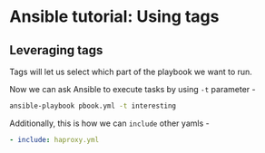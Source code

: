# Ansible tutorial: Using tags

## Leveraging tags

Tags will let us select which part of the playbook we want to run.

Now we can ask Ansible to execute tasks by using `-t` parameter -

```bash
ansible-playbook pbook.yml -t interesting
```

Additionally, this is how we can `include` other yamls - 

```yaml
- include: haproxy.yml
```
